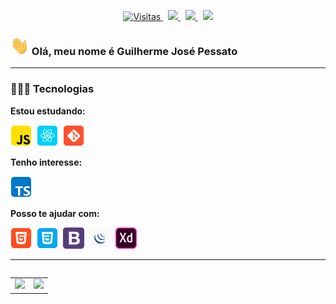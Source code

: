 <p align="center">
  <!-- Badge - Visitas -->
  <a href="https://github.com/guipessato">
    <img src="https://visitor-badge.glitch.me/badge?page_id=guipessato" alt="Visitas">
  </a>
  &nbsp;
  <!-- Badge - LinkedIn -->
  <a href="https://www.linkedin.com/in/guupessato/">
    <img src="https://img.shields.io/badge/-Guilherme%20Jos%C3%A9%20Pessato-blue?style=flat-square&logo=Linkedin&logoColor=white&link=https://www.linkedin.com/in/guipessato/">
  </a>
  &nbsp;
  <!-- Badge - Gmail -->
  <a href="mailto:guipessato00@gmail.com">
    <img src="https://img.shields.io/badge/-Gmail-c14438?style=flat-square&logo=Gmail&logoColor=white&link=mailto:guipessato00@gmail.com">
  </a>
  &nbsp;
  <!-- Badge - Outlook -->
  <a href="mailto:gui_pessato@hotmail.com">
    <img src="https://img.shields.io/badge/-Outlook-blue">
  </a>
</p>

<!-- Apresentação -->
### <img src="/icons-readme/hello.gif" width="30px" height="30px"> Olá, meu nome é Guilherme José Pessato

---

### 👨🏼‍💻 Tecnologias
**Estou estudando:**

<p align="left">
  <!-- JS Icon -->
  <img src="/icons-readme/js.png">&nbsp;
  <!-- React Icon -->
  <img src="/icons-readme/react.png">&nbsp;
  <!-- Git Icon -->
  <img src="/icons-readme/git.png">&nbsp;
</p>

**Tenho interesse:**

<p align="left">
  <!-- TS Icon -->
  <img src="/icons-readme/ts.png">&nbsp;
</p>

**Posso te ajudar com:**

<p align="left">
  <!-- HTML Icon -->
  <img src="/icons-readme/html.png">&nbsp;
  <!-- CSS Icon -->
  <img src="/icons-readme/css.png">&nbsp;
  <!-- Bootstrap Icon -->
  <img src="/icons-readme/bootstrap.png">&nbsp;
   <!-- jQuery Icon -->
  <img src="/icons-readme/jquery.png">&nbsp;
  <!-- XD Icon -->
  <img src="/icons-readme/xd.png">&nbsp;
</p>

---

<table align='left'>
  <row>
    <td>
     <!-- Card -->
      <img height='172' src='https://github-readme-stats.vercel.app/api/top-langs/?username=guipessato&layout=compact&theme=dark'>
    </td>
    <td style="border: none;">
      <img height='172' src='https://github-readme-stats.vercel.app/api?username=guipessato&show_icons=true&theme=dark'>
    </td>
  </row>
</table>
